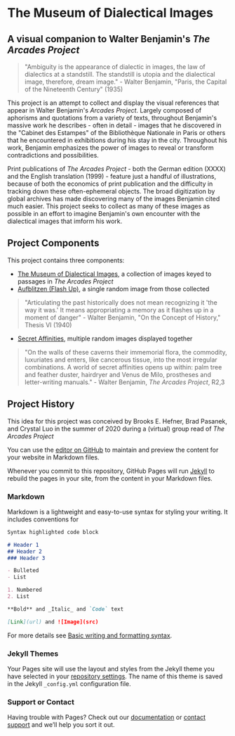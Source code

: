 # The Museum of Dialectical Images
## A visual companion to Walter Benjamin's _The Arcades Project_

>"Ambiguity is the appearance of dialectic in images, the law of dialectics at a standstill. The standstill is utopia and the dialectical image, therefore, dream image." - Walter Benjamin, "Paris, the Capital of the Nineteenth Century" (1935)


This project is an attempt to collect and display the visual references that appear in Walter Benjamin's _Arcades Project_. Largely composed of aphorisms and quotations from a variety of texts, throughout Benjamin's massive work he describes - often in detail - images that he discovered in the "Cabinet des Estampes" of the Bibliothèque Nationale in Paris or others that he encountered in exhibitions during his stay in the city. Throughout his work, Benjamin emphasizes the power of images to reveal or transform contradictions and possibilities. 

Print publications of _The Arcades Project_ - both the German edition (XXXX) and the English translation (1999) - feature just a handful of illustrations,  because of both the economics of print publication and the difficulty in tracking down these often-ephemeral objects. The broad digitization by global archives has made discovering many of the images Benjamin cited much easier. This project seeks to collect as many of these images as possible in an effort to imagine Benjamin's own encounter with the dialectical images that imform his work.


## Project Components

This project contains three components:
- [The Museum of Dialectical Images](museum.md), a collection of images keyed to passages in _The Arcades Project_
- [Aufblitzen (Flash Up)](aufblitzen.md), a single random image from those collected
> "Articulating the past historically does not mean recognizing it 'the way it was.' It means appropriating a memory as it flashes up in a moment of danger" - Walter Benjamin, "On the Concept of History," Thesis VI (1940)
- [Secret Affinities](affinities.md), multiple random images displayed together 
> "On the walls of these caverns their immemorial flora, the commodity, luxuriates and enters, like cancerous tissue, into the most irregular combinations. A world of secret affinities opens up within: palm tree and feather duster, hairdryer and Venus de Milo, prostheses and letter-writing manuals." - Walter Benjamin, _The Arcades Project_, R2,3


## Project History

This idea for this project was conceived by Brooks E. Hefner, Brad Pasanek, and Crystal Luo in the summer of 2020 during a (virtual) group read of _The Arcades Project_


You can use the [editor on GitHub](https://github.com/brookshefner/dialecticalimages/edit/gh-pages/index.md) to maintain and preview the content for your website in Markdown files.

Whenever you commit to this repository, GitHub Pages will run [Jekyll](https://jekyllrb.com/) to rebuild the pages in your site, from the content in your Markdown files.

### Markdown

Markdown is a lightweight and easy-to-use syntax for styling your writing. It includes conventions for

```markdown
Syntax highlighted code block

# Header 1
## Header 2
### Header 3

- Bulleted
- List

1. Numbered
2. List

**Bold** and _Italic_ and `Code` text

[Link](url) and ![Image](src)
```

For more details see [Basic writing and formatting syntax](https://docs.github.com/en/github/writing-on-github/getting-started-with-writing-and-formatting-on-github/basic-writing-and-formatting-syntax).

### Jekyll Themes

Your Pages site will use the layout and styles from the Jekyll theme you have selected in your [repository settings](https://github.com/brookshefner/dialecticalimages/settings/pages). The name of this theme is saved in the Jekyll `_config.yml` configuration file.

### Support or Contact

Having trouble with Pages? Check out our [documentation](https://docs.github.com/categories/github-pages-basics/) or [contact support](https://support.github.com/contact) and we’ll help you sort it out.
